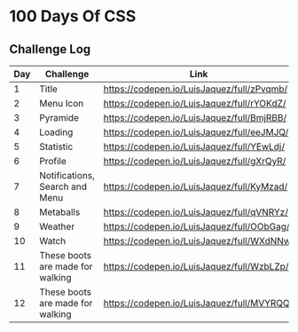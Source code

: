 # 100 Days Of CSS

## Challenge Log

| Day  | Challenge                      | Link                                     |
| ---- | ------------------------------ | ---------------------------------------- |
| 1    | Title                          | https://codepen.io/LuisJaquez/full/zPvqmb/ |
| 2    | Menu Icon                      | https://codepen.io/LuisJaquez/full/rYOKdZ/ |
| 3    | Pyramide                       | https://codepen.io/LuisJaquez/full/BmjRBB/ |
| 4    | Loading                        | https://codepen.io/LuisJaquez/full/eeJMJQ/ |
| 5    | Statistic                      | https://codepen.io/LuisJaquez/full/YEwLdj/ |
| 6    | Profile                        | https://codepen.io/LuisJaquez/full/gXrQyR/ |
| 7    | Notifications, Search and Menu | https://codepen.io/LuisJaquez/full/KyMzad/ |
| 8    | Metaballs                      | https://codepen.io/LuisJaquez/full/qVNRYz/ |
| 9    | Weather                        | https://codepen.io/LuisJaquez/full/OObGag/ |
| 10   | Watch                          | https://codepen.io/LuisJaquez/full/WXdNNw/ |
| 11   | These boots are made for walking  | https://codepen.io/LuisJaquez/full/WzbLZp/ |
| 12   | These boots are made for walking  | https://codepen.io/LuisJaquez/full/MVYRQQ/ |
